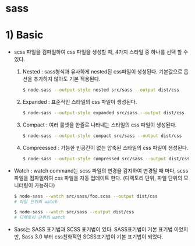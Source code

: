 # sass 

# 1) Basic

* scss 파일을 컴파일하여 css 파일을 생성할 때, 4가지 스타일 중 하나를 선택 할 수 있다.

  1. Nested : sass형식과 유사하게 nested된 css파일이 생성된다. 기본값으로 옵션을 추가하지 않아도 기본 적용된다.

     ```bash
     $ node-sass --output-style nested src/sass --output dist/css
     ```

     

  2. Expanded : 표준적인 스타일의 css 파일이 생성된다.

     ```bash
     $ node-sass --output-style expanded src/sass --output dist/css
     ```

  3. Compact : 여러 룰셋을 한줄로 나타내는 스타일의 css 파일이 생성된다.

     ```bash
     $ node-sass --output-style compact src/sass --output dist/css
     ```

  4. Compreessed : 가능한 빈공간이 없는 압축된 스타일의 css 파일이 생성된다.

     ```bash
     $ node-sass --output-style compressed src/sass --output dist/css
     ```

* Watch :  watch command는 scss 파일의 변경을 감지하여 변경될 때 마다, scss파일을 컴파일하여 css 파일을 자동 업데이트 한다. (디렉토리 단위, 파일 단위의 모니터링이 가능하다)

  ```bash
  $ node-sass --watch src/sass/foo.scss --output dist/css
  # 파일 단위의 watch
  ```

  ```bash
  $ node-sass --watch src/sass --output dist/css
  # 디렉토리 단위의 watch
  ```

  

* Sass는 SASS 표기법과 SCSS 표기법이 있다. SASS표기법이 기본 표기법 이었지만, Sass 3.0 부터 css친화적인 SCSS표기법이 기본 표기법이 되었다.

